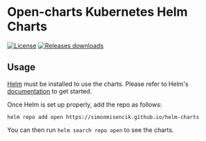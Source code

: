# Open-charts Kubernetes Helm Charts

[![License](https://img.shields.io/badge/License-Apache%202.0-blue.svg)](https://opensource.org/licenses/Apache-2.0) [![Releases downloads](https://img.shields.io/github/downloads/simonmisencik/helm-charts/total.svg)](https://github.com/simonmisencik/helm-charts/releases)

## Usage

[Helm](https://helm.sh) must be installed to use the charts.
Please refer to Helm's [documentation](https://helm.sh/docs/) to get started.

Once Helm is set up properly, add the repo as follows:

```console
helm repo add open https://simonmisencik.github.io/helm-charts
```

You can then run `helm search repo open` to see the charts.
